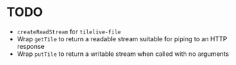 # TODO

* `createReadStream` for `tilelive-file`
* Wrap `getTile` to return a readable stream suitable for piping to an HTTP response
* Wrap `putTile` to return a writable stream when called with no arguments
